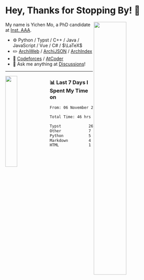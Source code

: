# Hey, Thanks for Stopping By! 🦭

<picture>
    <source media="(prefers-color-scheme: dark)" srcset="https://github-readme-stats.vercel.app/api?username=amomorning&show_icons=true&theme=noctis_minimus&hide=issues">
    <img align="right" width="45%" src="https://github-readme-stats.vercel.app/api?username=amomorning&show_icons=true&theme=graywhite&hide=issues">
</picture>


My name is Yichen Mo, a PhD candidate at [Inst. AAA](https://archialgo.com).

-   :gear: Python / Typst / C++ / Java / JavaScript / Vue / C# / $\LaTeX$ 
-   :pencil2: [ArchiWeb](https://web.archialgo.com) / [ArchiJSON](https://www.food4rhino.com/en/app/archijson) / [ArchIndex](https://index.archialgo.com/) 
-   :abacus: [Codeforces](https://codeforces.com/profile/LaPluma) / [AtCoder](https://atcoder.jp/users/amomorning)
-   :thought_balloon: Ask me anything at [Discussions](https://github.com/amomorning/amomorning/discussions/new)!


---

<picture>
    <source media="(prefers-color-scheme: dark)" srcset="https://github-readme-stats.vercel.app/api/top-langs/?username=amomorning&hide=Mathematica&theme=noctis_minimus">
    <img align="left" width="27%" src="https://github-readme-stats.vercel.app/api/top-langs/?username=amomorning&hide=Mathematica&theme=graywhite">
</picture>

  
### 📊 Last 7 Days I Spent My Time on

<!--START_SECTION:waka-->

```txt
From: 06 November 2024 - To: 13 November 2024

Total Time: 46 hrs 30 mins

Typst            26 hrs 2 mins   ██████████████░░░░░░░░░░░   56.01 %
Other            7 hrs 10 mins   ████░░░░░░░░░░░░░░░░░░░░░   15.42 %
Python           5 hrs 41 mins   ███░░░░░░░░░░░░░░░░░░░░░░   12.25 %
Markdown         4 hrs 36 mins   ██▒░░░░░░░░░░░░░░░░░░░░░░   09.92 %
HTML             1 hr 19 mins    ▓░░░░░░░░░░░░░░░░░░░░░░░░   02.86 %
```

<!--END_SECTION:waka-->　　
